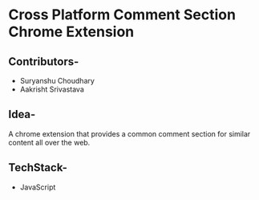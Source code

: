# Cross Platform Comment Section Chrome Extension

## Contributors-
* Suryanshu Choudhary
* Aakrisht Srivastava

## Idea- 
A chrome extension that provides a common comment section for similar content all over the web.

## TechStack-
* JavaScript


